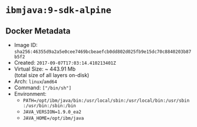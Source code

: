 # `ibmjava:9-sdk-alpine`

## Docker Metadata

- Image ID: `sha256:46355d9a2a5e0cee7469bcbeaefcb0dd802d025fb9e15dc70c8840203b87b5f2`
- Created: `2017-09-07T17:03:14.410213401Z`
- Virtual Size: ~ 443.91 Mb  
  (total size of all layers on-disk)
- Arch: `linux`/`amd64`
- Command: `["/bin/sh"]`
- Environment:
  - `PATH=/opt/ibm/java/bin:/usr/local/sbin:/usr/local/bin:/usr/sbin:/usr/bin:/sbin:/bin`
  - `JAVA_VERSION=1.9.0_ea2`
  - `JAVA_HOME=/opt/ibm/java`
